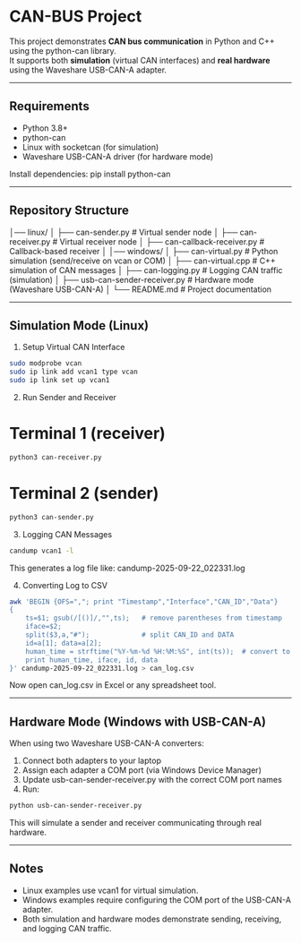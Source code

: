# CAN-BUS Project

This project demonstrates **CAN bus communication** in Python and C++ using the python-can library.  
It supports both **simulation** (virtual CAN interfaces) and **real hardware** using the Waveshare USB-CAN-A adapter.

---

## Requirements
- Python 3.8+
- python-can
- Linux with socketcan (for simulation)
- Waveshare USB-CAN-A driver (for hardware mode)

Install dependencies:
pip install python-can

---

## Repository Structure
│── linux/
│   ├── can-sender.py              # Virtual sender node
│   ├── can-receiver.py            # Virtual receiver node
│   ├── can-callback-receiver.py   # Callback-based receiver
│
│── windows/
│   ├── can-virtual.py             # Python simulation (send/receive on vcan or COM)
│   ├── can-virtual.cpp            # C++ simulation of CAN messages
│   ├── can-logging.py             # Logging CAN traffic (simulation)
│   ├── usb-can-sender-receiver.py # Hardware mode (Waveshare USB-CAN-A)
│
└── README.md                      # Project documentation

---

## Simulation Mode (Linux)

1. Setup Virtual CAN Interface
```bash
sudo modprobe vcan
sudo ip link add vcan1 type vcan
sudo ip link set up vcan1
```

2. Run Sender and Receiver
# Terminal 1 (receiver)
```bash
python3 can-receiver.py
```

# Terminal 2 (sender)
```bash
python3 can-sender.py
```

3. Logging CAN Messages
```bash
candump vcan1 -l
```
This generates a log file like:
candump-2025-09-22_022331.log

4. Converting Log to CSV
```bash
awk 'BEGIN {OFS=","; print "Timestamp","Interface","CAN_ID","Data"} 
{
    ts=$1; gsub(/[()]/,"",ts);   # remove parentheses from timestamp
    iface=$2;
    split($3,a,"#");             # split CAN_ID and DATA
    id=a[1]; data=a[2];
    human_time = strftime("%Y-%m-%d %H:%M:%S", int(ts));  # convert to human-readable
    print human_time, iface, id, data
}' candump-2025-09-22_022331.log > can_log.csv
```
Now open can_log.csv in Excel or any spreadsheet tool.

---

## Hardware Mode (Windows with USB-CAN-A)

When using two Waveshare USB-CAN-A converters:

1. Connect both adapters to your laptop
2. Assign each adapter a COM port (via Windows Device Manager)
3. Update usb-can-sender-receiver.py with the correct COM port names
4. Run:
```bash
python usb-can-sender-receiver.py
```
This will simulate a sender and receiver communicating through real hardware.

---

## Notes
- Linux examples use vcan1 for virtual simulation.
- Windows examples require configuring the COM port of the USB-CAN-A adapter.
- Both simulation and hardware modes demonstrate sending, receiving, and logging CAN traffic.
